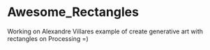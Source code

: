 # Awesome_Rectangles
Working on Alexandre Villares example of create generative art with rectangles on Processing =)

